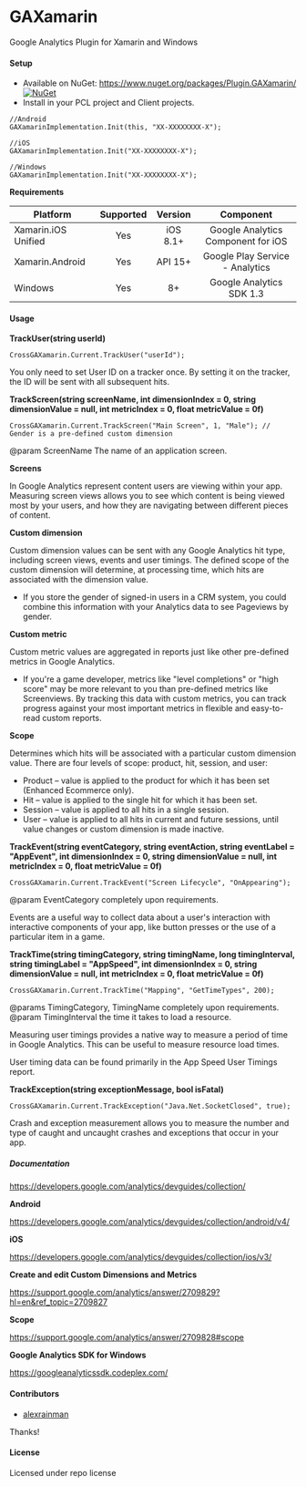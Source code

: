 # GAXamarin

Google Analytics Plugin for Xamarin and Windows

#### Setup
* Available on NuGet: https://www.nuget.org/packages/Plugin.GAXamarin/ [![NuGet](https://img.shields.io/nuget/v/Plugin.GAXamarin.svg?label=NuGet)](https://www.nuget.org/packages/Plugin.GAXamarin/)
* Install in your PCL project and Client projects.

```
//Android
GAXamarinImplementation.Init(this, "XX-XXXXXXXX-X");

//iOS
GAXamarinImplementation.Init("XX-XXXXXXXX-X");

//Windows
GAXamarinImplementation.Init("XX-XXXXXXXX-X");
```

**Requirements**

|Platform|Supported|Version|Component|
| ------------------- | :-----------: | :-----------: | :------------------: |
|Xamarin.iOS Unified|Yes|iOS 8.1+|Google Analytics Component for iOS|
|Xamarin.Android|Yes|API 15+|Google Play Service - Analytics|
|Windows|Yes|8+|Google Analytics SDK 1.3|

#### Usage

**TrackUser(string userId)**

```
CrossGAXamarin.Current.TrackUser("userId");
```

You only need to set User ID on a tracker once. By setting it on the tracker, the ID will be sent with all subsequent hits.

**TrackScreen(string screenName, int dimensionIndex = 0, string dimensionValue = null, int metricIndex = 0, float metricValue = 0f)**

```
CrossGAXamarin.Current.TrackScreen("Main Screen", 1, "Male"); // Gender is a pre-defined custom dimension
```

@param ScreenName The name of an application screen.
            
**Screens** 

In Google Analytics represent content users are viewing within your app. Measuring screen views allows you to see which content is being viewed most by your users, and how they are navigating between different pieces of content.

**Custom dimension** 

Custom dimension values can be sent with any Google Analytics hit type, including screen views, events and user timings. The defined scope of the custom dimension will determine, at processing time, which hits are associated with the dimension value.

* If you store the gender of signed-in users in a CRM system, you could combine this information with your Analytics data to see Pageviews by gender.

**Custom metric** 

Custom metric values are aggregated in reports just like other pre-defined metrics in Google Analytics.

* If you're a game developer, metrics like "level completions" or "high score" may be more relevant to you than pre-defined metrics like Screenviews. By tracking this data with custom metrics, you can track progress against your most important metrics in flexible and easy-to-read custom reports.

**Scope** 

Determines which hits will be associated with a particular custom dimension value. There are four levels of scope: product, hit, session, and user:

* Product – value is applied to the product for which it has been set (Enhanced Ecommerce only).
* Hit – value is applied to the single hit for which it has been set.
* Session – value is applied to all hits in a single session.
* User – value is applied to all hits in current and future sessions, until value changes or custom dimension is made inactive.

**TrackEvent(string eventCategory, string eventAction, string eventLabel = "AppEvent", int dimensionIndex = 0, string dimensionValue = null, int metricIndex = 0, float metricValue = 0f)**

```
CrossGAXamarin.Current.TrackEvent("Screen Lifecycle", "OnAppearing");
```

@param EventCategory completely upon requirements.

Events are a useful way to collect data about a user's interaction with interactive components of your app, like button presses or the use of a particular item in a game.

**TrackTime(string timingCategory, string timingName, long timingInterval, string timingLabel = "AppSpeed", int dimensionIndex = 0, string dimensionValue = null, int metricIndex = 0, float metricValue = 0f)**

```
CrossGAXamarin.Current.TrackTime("Mapping", "GetTimeTypes", 200);
```

@params TimingCategory, TimingName completely upon requirements.
@param TimingInterval the time it takes to load a resource.

Measuring user timings provides a native way to measure a period of time in Google Analytics. This can be useful to measure resource load times.

User timing data can be found primarily in the App Speed User Timings report.

**TrackException(string exceptionMessage, bool isFatal)**

```
CrossGAXamarin.Current.TrackException("Java.Net.SocketClosed", true);
```

Crash and exception measurement allows you to measure the number and type of caught and uncaught crashes and exceptions that occur in your app.

##### Documentation

https://developers.google.com/analytics/devguides/collection/

**Android**

https://developers.google.com/analytics/devguides/collection/android/v4/

**iOS**

https://developers.google.com/analytics/devguides/collection/ios/v3/

**Create and edit Custom Dimensions and Metrics**

https://support.google.com/analytics/answer/2709829?hl=en&ref_topic=2709827

**Scope**

https://support.google.com/analytics/answer/2709828#scope

**Google Analytics SDK for Windows**

https://googleanalyticssdk.codeplex.com/

#### Contributors
* [alexrainman](https://github.com/alexrainman)

Thanks!

#### License
Licensed under repo license
